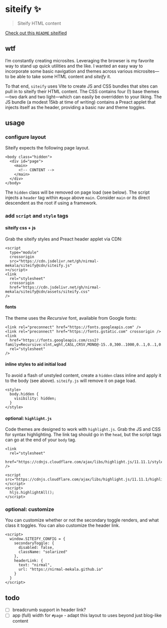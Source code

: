# siteify ✨

> Siteify HTML content

[Check out this `README` siteified](https://nirmal.meka.la/siteify)

## wtf

I’m constantly creating microsites. Leveraging the browser is my favorite
way to stand up quick utilities and the like. I wanted an easy way to
incorporate some basic navigation and themes across various microsites—to
be able to take some HTML content and _siteify_ it.

To that end, `siteify` uses Vite to create JS and CSS bundles that sites
can pull in to siteify their HTML content. The CSS contains four (!) base
themes—two dark and two light—which can easily be overridden to your
liking. The JS bundle (a modest 15kb at time of writing) contains a Preact
applet that injects itself as the header, providing a basic nav and theme
toggles.

## usage

### configure layout

Siteify expects the following page layout.

```
<body class="hidden">
  <div id="page">
    <main>
      <!-- CONTENT -->
    </main>
  </div>
</body>
```

The `hidden` class will be removed on page load (see below). The script
injects a `header` tag within `#page` above `main`. Consider `main` or its
direct descendent as the root if using a framework.

### add `script` and `style` tags

#### siteify css + js

Grab the siteify styles and Preact header applet via CDN:

```
<script
  type="module"
  crossorigin
  src="https://cdn.jsdelivr.net/gh/nirmal-mekala/siteify@cdn/siteify.js"
></script>
<link
  rel="stylesheet"
  crossorigin
  href="https://cdn.jsdelivr.net/gh/nirmal-mekala/siteify@cdn/assets/siteify.css"
/>
```

#### fonts

The theme uses the _Recursive_ font, available from Google fonts:

```
<link rel="preconnect" href="https://fonts.googleapis.com" />
<link rel="preconnect" href="https://fonts.gstatic.com" crossorigin />
<link
  href="https://fonts.googleapis.com/css2?family=Recursive:slnt,wght,CASL,CRSV,MONO@-15..0,300..1000,0..1,0..1,0..1&display=swap"
  rel="stylesheet"
/>
```

#### inline styles to aid initial load

To avoid a flash of unstyled content, create a `hidden` class inline and
apply it to the body (see above). `siteify.js` will remove it on page
load.

```
<style>
  body.hidden {
    visibility: hidden;
  }
</style>
```

#### optional: `highlight.js`

Code themes are designed to work with `highlight.js`. Grab the JS and CSS
for syntax highlighting. The link tag should go in the `head`, but the
script tags can go at the end of your `body` tag.

```
<link
  rel="stylesheet"
  href="https://cdnjs.cloudflare.com/ajax/libs/highlight.js/11.11.1/styles/default.min.css"
/>
```

```
<script src="https://cdnjs.cloudflare.com/ajax/libs/highlight.js/11.11.1/highlight.min.js"></script>
<script>
  hljs.highlightAll();
</script>
```

### optional: customize

You can customize whether or not the secondary toggle renders, and what class it
toggles. You can also customize the header link.


```
<script>
  window.SITEIFY_CONFIG = {
    secondaryToggle: {
      disabled: false,
      className: "solarized"
    },
    headerLink: {
      text: "nirmal",
      url: "https://nirmal-mekala.github.io"
    }
  }
</script>
```

## todo

- [ ] breadcrumb support in header link?
- [ ] app (full) width for `#page` - adapt this layout to uses
      beyond just blog-like content
